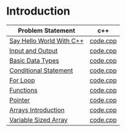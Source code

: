 # Introduction

|Problem Statement| c++ |
|---|---|
|[Say Hello World With C++](https://github.com/Lintik/hackerrank/blob/master/Languages/Cpp/Introduction/Say%20Hello%20World%20With%20Cpp/cpp-hello-world-English.pdf)|[code.cpp](https://github.com/Lintik/hackerrank/blob/master/Languages/Cpp/Introduction/Say%20Hello%20World%20With%20Cpp/code.cpp)|
|[Input and Output](https://github.com/Lintik/hackerrank/blob/master/Languages/Cpp/Introduction/Input%20and%20Output/cpp-input-and-output-English.pdf)|[code.cpp](https://github.com/Lintik/hackerrank/blob/master/Languages/Cpp/Introduction/Input%20and%20Output/code.cpp)|
|[Basic Data Types](https://github.com/Lintik/hackerrank/blob/master/Languages/Cpp/Introduction/Basic%20Data%20Types/c-tutorial-basic-data-types-English.pdf)|[code.cpp](https://github.com/Lintik/hackerrank/blob/master/Languages/Cpp/Introduction/Basic%20Data%20Types/code.cpp)|
|[Conditional Statement](https://github.com/Lintik/hackerrank/blob/master/Languages/Cpp/Introduction/Conditional%20Statements/c-tutorial-conditional-if-else-English.pdf)|[code.cpp](https://github.com/Lintik/hackerrank/blob/master/Languages/Cpp/Introduction/Conditional%20Statements/code.cpp)|
|[For Loop](https://github.com/Lintik/hackerrank/blob/master/Languages/Cpp/Introduction/For%20Loop/c-tutorial-for-loop-English.pdf)|[code.cpp](https://github.com/Lintik/hackerrank/blob/master/Languages/Cpp/Introduction/For%20Loop/code.cpp)|
|[Functions](https://github.com/Lintik/hackerrank/blob/master/Languages/Cpp/Introduction/Functions/c-tutorial-functions-English.pdf)|[code.cpp](https://github.com/Lintik/hackerrank/blob/master/Languages/Cpp/Introduction/Functions/code.cpp)|
|[Pointer](https://github.com/Lintik/hackerrank/blob/master/Languages/Cpp/Introduction/Pointer/c-tutorial-pointer-English.pdf)|[code.cpp](https://github.com/Lintik/hackerrank/blob/master/Languages/Cpp/Introduction/Pointer/code.cpp)|
|[Arrays Introduction](https://github.com/Lintik/hackerrank/blob/master/Languages/Cpp/Introduction/Arrays%20Introduction/arrays-introduction-English.pdf)|[code.cpp](https://github.com/Lintik/hackerrank/blob/master/Languages/Cpp/Introduction/Arrays%20Introduction/code.cpp)|
|[Variable Sized Array](https://github.com/Lintik/hackerrank/blob/master/Languages/Cpp/Introduction/Variable%20Sized%20Arrays/variable-sized-arrays-English.pdf)|[code.cpp](https://github.com/Lintik/hackerrank/blob/master/Languages/Cpp/Introduction/Variable%20Sized%20Arrays/code.cpp)|
